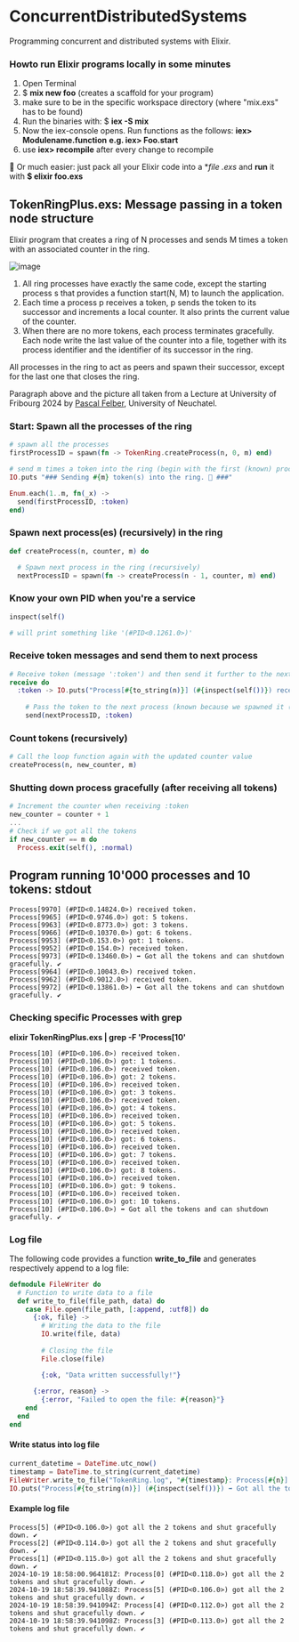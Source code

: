 # ConcurrentDistributedSystems
Programming concurrent and distributed systems with Elixir.

### Howto run Elixir programs locally in some minutes
1. Open Terminal
2. $ **mix new foo** (creates a scaffold for your program)
3. make sure to be in the specific workspace directory (where "mix.exs" has to be found)
4. Run the binaries with: $ **iex -S mix**
5. Now the iex-console opens. Run functions as the follows: **iex> Modulename.function** **e.g. iex> Foo.start**
6. use **iex> recompile** after every change to recompile

💬 Or much easier: just pack all your Elixir code into a **file *.exs** and **run** it with **$ elixir foo.exs**

## TokenRingPlus.exs: Message passing in a token node structure
Elixir program that creates a ring of N processes and sends M times a token with an associated
counter in the ring.

![image](https://github.com/user-attachments/assets/77be357c-5371-41ec-9e83-245e7e97ce37)

1. All ring processes have exactly the same code, except the starting process s that
provides a function start(N, M) to launch the application.
2. Each time a process p receives a token, p sends the token to its successor and
increments a local counter. It also prints the current value of the counter.
3. When there are no more tokens, each process terminates gracefully. Each
node write the last value of the counter into a file, together with its process
identifier and the identifier of its successor in the ring.

All processes in the ring to act as peers and spawn their successor, except for the last one that closes the ring.

Paragraph above and the picture all taken from a Lecture at University of Fribourg 2024 by [Pascal Felber](https://www.unine.ch/pascal.felber), University of Neuchatel.

### Start: Spawn all the processes of the ring
```elixir
# spawn all the processes
firstProcessID = spawn(fn -> TokenRing.createProcess(n, 0, m) end)         # second argument must be null, its the definition of the counter

# send m times a token into the ring (begin with the first (known) process
IO.puts "### Sending #{m} token(s) into the ring. 🚀 ###"

Enum.each(1..m, fn(_x) ->
  send(firstProcessID, :token)
end)
```

### Spawn next process(es) (recursively) in the ring
```elixir
def createProcess(n, counter, m) do

  # Spawn next process in the ring (recursively)
  nextProcessID = spawn(fn -> createProcess(n - 1, counter, m) end)
```

### Know your own PID when you're a service
```elixir
inspect(self()

# will print something like '(#PID<0.1261.0>)'
```

### Receive token messages and send them to next process
```elixir
# Receive token (message ':token') and then send it further to the next process
receive do
  :token -> IO.puts("Process[#{to_string(n)}] (#{inspect(self())}) received token.")
  
    # Pass the token to the next process (known because we spawned it (see above))
    send(nextProcessID, :token)
```

### Count tokens (recursively)
```elixir
# Call the loop function again with the updated counter value
createProcess(n, new_counter, m)
```

### Shutting down process gracefully (after receiving all tokens)
```elixir
# Increment the counter when receiving :token
new_counter = counter + 1
...
# Check if we got all the tokens
if new_counter == m do
  Process.exit(self(), :normal)
```

## Program running 10'000 processes and 10 tokens: stdout  
```
Process[9970] (#PID<0.14824.0>) received token.
Process[9965] (#PID<0.9746.0>) got: 5 tokens.
Process[9963] (#PID<0.8773.0>) got: 3 tokens.
Process[9966] (#PID<0.10370.0>) got: 6 tokens.
Process[9953] (#PID<0.153.0>) got: 1 tokens.
Process[9952] (#PID<0.154.0>) received token.
Process[9973] (#PID<0.13460.0>) ➡ Got all the tokens and can shutdown gracefully. ✔
Process[9964] (#PID<0.10043.0>) received token.
Process[9962] (#PID<0.9012.0>) received token.
Process[9972] (#PID<0.13861.0>) ➡ Got all the tokens and can shutdown gracefully. ✔
```

### Checking specific Processes with grep
**elixir TokenRingPlus.exs | grep -F 'Process[10'**
```
Process[10] (#PID<0.106.0>) received token.
Process[10] (#PID<0.106.0>) got: 1 tokens.
Process[10] (#PID<0.106.0>) received token.
Process[10] (#PID<0.106.0>) got: 2 tokens.
Process[10] (#PID<0.106.0>) received token.
Process[10] (#PID<0.106.0>) got: 3 tokens.
Process[10] (#PID<0.106.0>) received token.
Process[10] (#PID<0.106.0>) got: 4 tokens.
Process[10] (#PID<0.106.0>) received token.
Process[10] (#PID<0.106.0>) got: 5 tokens.
Process[10] (#PID<0.106.0>) received token.
Process[10] (#PID<0.106.0>) got: 6 tokens.
Process[10] (#PID<0.106.0>) received token.
Process[10] (#PID<0.106.0>) got: 7 tokens.
Process[10] (#PID<0.106.0>) received token.
Process[10] (#PID<0.106.0>) got: 8 tokens.
Process[10] (#PID<0.106.0>) received token.
Process[10] (#PID<0.106.0>) got: 9 tokens.
Process[10] (#PID<0.106.0>) received token.
Process[10] (#PID<0.106.0>) got: 10 tokens.
Process[10] (#PID<0.106.0>) ➡ Got all the tokens and can shutdown gracefully. ✔
```

### Log file
The following code provides a function **write_to_file** and generates respectively append to a log file:

```elixir
defmodule FileWriter do
  # Function to write data to a file
  def write_to_file(file_path, data) do
    case File.open(file_path, [:append, :utf8]) do
      {:ok, file} ->
        # Writing the data to the file
        IO.write(file, data)
        
        # Closing the file
        File.close(file)

        {:ok, "Data written successfully!"}
        
      {:error, reason} ->
        {:error, "Failed to open the file: #{reason}"}
    end
  end
end
```

#### Write status into log file
```elixir
current_datetime = DateTime.utc_now()
timestamp = DateTime.to_string(current_datetime)
FileWriter.write_to_file("TokenRing.log", "#{timestamp}: Process[#{n}] (#{inspect(self())}) got all the #{m} tokens and shut gracefully down. ✔️ Successor: #{to_string(n-1)}\n")
IO.puts("Process[#{to_string(n)}] (#{inspect(self())}) ➡️ Got all the tokens and can shutdown gracefully. ✔️")
```

#### Example log file
```
Process[5] (#PID<0.106.0>) got all the 2 tokens and shut gracefully down. ✔️
Process[2] (#PID<0.114.0>) got all the 2 tokens and shut gracefully down. ✔️
Process[1] (#PID<0.115.0>) got all the 2 tokens and shut gracefully down. ✔️
2024-10-19 18:58:00.964181Z: Process[0] (#PID<0.118.0>) got all the 2 tokens and shut gracefully down. ✔️
2024-10-19 18:58:39.941088Z: Process[5] (#PID<0.106.0>) got all the 2 tokens and shut gracefully down. ✔️
2024-10-19 18:58:39.941094Z: Process[4] (#PID<0.112.0>) got all the 2 tokens and shut gracefully down. ✔️
2024-10-19 18:58:39.941098Z: Process[3] (#PID<0.113.0>) got all the 2 tokens and shut gracefully down. ✔️
```
